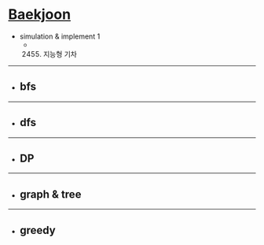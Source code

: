 [Baekjoon](https://www.acmicpc.net/problem/tags)
=============
- simulation & implement 1
  - 2455. 지능형 기차
---
- bfs
  - 
---
- dfs
  - 
---
- DP
  - 
---
- graph & tree
  - 
---
- greedy
  - 
